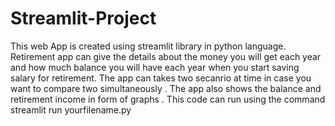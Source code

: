 # Streamlit-Project
This web App is created using streamlit library in python language.
Retirement app can give the details about the money you will get each year and how much balance you will have each year when you start saving salary for retirement.
The app can takes two secanrio at time in case you want to compare two simultaneously .
The app also shows the balance and retirement income in form of graphs .
This code can run using the command streamlit run yourfilename.py
